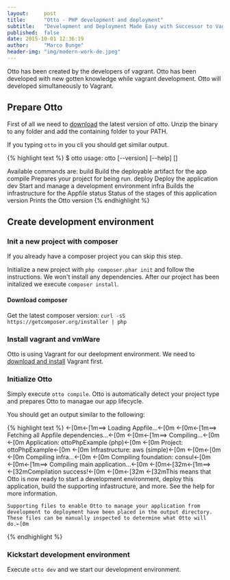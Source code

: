 ```yaml
---
layout:     post
title:      "Otto - PHP development and deployment"
subtitle:   "Development and Deployment Made Easy with Successor to Vagrant"
published:  false
date: 2015-10-01 12:36:19
author:     "Marco Bunge"
header-img: "img/modern-work-de.jpeg"
---
```


Otto has been created by the developers of vagrant. Otto has been developed with new gotten knowledge while vagrant development. 
Otto will developed simultaneously to Vagrant.

## Prepare Otto

First of all we need to <a href="https://ottoproject.io/downloads.html" target="_blank">download</a> the latest version of otto. 
Unzip the binary to any folder and add the containing folder to your PATH.

If you typing `otto` in you cli you should get similar output.

{% highlight text %}
$ otto
usage: otto [--version] [--help] <command> [<args>]

Available commands are:
    build      Build the deployable artifact for the app
    compile    Prepares your project for being run.
    deploy     Deploy the application
    dev        Start and manage a development environment
    infra      Builds the infrastructure for the Appfile
    status     Status of the stages of this application
    version    Prints the Otto version
{% endhighlight %}

## Create development environment

### Init a new project with composer

If you already have a composer project you can skip this step.

Initialize a new project with `php composer.phar init` and follow the instructions. We won't install any dependencies.
After our project has been initalized we execute `composer install`.

<div class="callout callout-info">
    <h4>Download composer</h4>
    <p>Get the latest composer version: <code>curl -sS https://getcomposer.org/installer | php</code></p>
</div>

### Install vagrant and vmWare

Otto is using Vagrant for our deelopment environment. We need to <a href="https://www.vagrantup.com/downloads.html">download and install</a> Vagrant first.

### Initialize Otto

Simply execute `otto compile`. Otto is automatically detect your project type and prepares Otto to managae our app lifecycle.

You should get an output similar to the following:

{% highlight text %}
←[0m←[1m==> Loading Appfile...←[0m
←[0m←[1m==> Fetching all Appfile dependencies...←[0m
←[0m←[1m==> Compiling...←[0m
←[0m    Application:    ottoPhpExample (php)←[0m
←[0m    Project:        ottoPhpExample←[0m
←[0m    Infrastructure: aws (simple)←[0m
←[0m←[0m
←[0m    Compiling infra...←[0m
←[0m    Compiling foundation: consul←[0m
←[0m←[1m==> Compiling main application...←[0m
←[0m←[32m←[1m==> ←[32mCompilation success!←[0m
←[0m←[32m    ←[32mThis means that Otto is now ready to start a development environment,
    deploy this application, build the supporting infastructure, and
    more. See the help for more information.

    Supporting files to enable Otto to manage your application from
    development to deployment have been placed in the output directory.
    These files can be manually inspected to determine what Otto will do.←[0m
{% endhighlight %}

### Kickstart development environment

Execute `otto dev` and we start our development environment.
